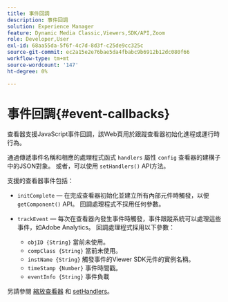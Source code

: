 ```yaml
---
title: 事件回調
description: 事件回調
solution: Experience Manager
feature: Dynamic Media Classic,Viewers,SDK/API,Zoom
role: Developer,User
exl-id: 68aa55da-5f6f-4c7d-8d3f-c25de9cc325c
source-git-commit: ec2a15e2e76bae5da4fbabc9b6912b12dc080f66
workflow-type: tm+mt
source-wordcount: '147'
ht-degree: 0%

---
```


# 事件回調{#event-callbacks}

查看器支援JavaScript事件回調，該Web頁用於跟蹤查看器初始化進程或運行時行為。

通過傳遞事件名稱和相應的處理程式函式 `handlers` 屬性 `config` 查看器的建構子中的JSON對象。 或者，可以使用 `setHandlers()` API方法。

支援的查看器事件包括：

* `initComplete`  — 在完成查看器初始化並建立所有內部元件時觸發，以便 `getComponent()` API。 回調處理程式不採用任何參數。

* `trackEvent`  — 每次在查看器內發生事件時觸發，事件跟蹤系統可以處理這些事件，如Adobe Analytics。 回調處理程式採用以下參數：

   * `objID {String}` 當前未使用。
   * `compClass {String}` 當前未使用。
   * `instName {String}` 觸發事件的Viewer SDK元件的實例名稱。
   * `timeStamp {Number}` 事件時間戳。
   * `eventInfo {String}` 事件負載

另請參閱 [縮放查看器](../../c-html5-s7-aem-asset-viewers/c-html5-20-zoom-viewer-about/c-html5-20-zoom-viewer-javascriptapiref/r-html5-zoom-viewer-20-javascriptapiref-zoomviewer.md#reference-bd16cadc0c054fafb0db4994741d47cd) 和 [setHandlers](../../c-html5-s7-aem-asset-viewers/c-html5-20-zoom-viewer-about/c-html5-20-zoom-viewer-javascriptapiref/r-html5-zoom-viewer-20-javascriptapiref-sethandlers.md#reference-d76f126ac4354dc282e56afd49a0c643)。
